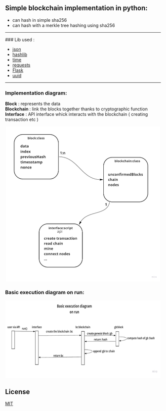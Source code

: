## Simple blockchain implementation in python:

- can hash in simple sha256
- can hash with a merkle tree hashing using sha256

<hr>
### Lib used :

- <a href="https://docs.python.org/3/library/json.html">json</a>
- <a href="https://docs.python.org/3/library/hashlib.html">hashlib</a>
- <a href="https://docs.python.org/3/library/time.html">time</a>
- <a href="https://docs.python-requests.org/en/master/index.html">requests</a>
- <a href="https://flask.palletsprojects.com/en/2.0.x/">Flask</a>
- <a href="https://docs.python.org/3/library/uuid.html">uuid</a>
<hr>

### Implementation diagram:

<b>Block</b> :    represents the data <br/>
<b>Blockchain </b>:   link the blocks together thanks to cryptographic function <br/>
<b>Interface</b> :    API interface whick interacts with the blockchain ( creating transaction etc ) <br/>
<p align="center">
  <img src="https://github.com/IliasElabbassi/Blockchain/blob/master/images/diagram_simple.jpg?raw=true" width="500" height="500" />
</p>

### Basic execution diagram on run:
<p align="center">
  <img src="https://github.com/IliasElabbassi/Blockchain/blob/master/images/run_exection_diagram.jpg?raw=true" height="250" />
</p>

## License
[MIT](https://choosealicense.com/licenses/mit/)
